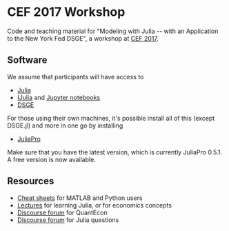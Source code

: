 # CEF 2017 Workshop

Code and teaching material for "Modeling with Julia -- with an Application to the New York Fed DSGE", a workshop at [CEF 2017](http://comp-econ.org/CEF_2017/index.htm).

## Software

We assume that participants will have access to

* [Julia](http://julialang.org/)
* [IJulia](https://github.com/JuliaLang/IJulia.jl) and [Jupyter notebooks](https://jupyter.org/)
* [DSGE](https://github.com/FRBNY-DSGE/DSGE.jl)

For those using their own machines, it's possible install all of this (except DSGE.jl) and more in one go by installing

* [JuliaPro](http://juliacomputing.com/products/juliapro.html)

Make sure that you have the latest version, which is currently JuliaPro
0.5.1.  A free version is now available.

## Resources

* [Cheat sheets](http://cheatsheets.quantecon.org/) for MATLAB and Python users
* [Lectures](http://lectures.quantecon.org/) for learning Julia, or for economics concepts
* [Discourse forum](http://discourse.quantecon.org/) for QuantEcon
* [Discourse forum](http://discourse.julialang.org/) for Julia questions
